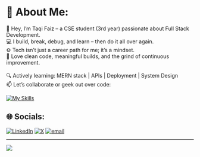 # 💫 About Me:
👋 Hey, I’m Taqi Faiz – a CSE student (3rd year) passionate about Full Stack Development.<br>💻 I build, break, debug, and learn – then do it all over again.<br>⚙️ Tech isn’t just a career path for me; it’s a mindset.<br>🚀 Love clean code, meaningful builds, and the grind of continuous improvement.<br><br>🔍 Actively learning: MERN stack | APIs | Deployment | System Design<br>📫 Let’s collaborate or geek out over code:<br>

[![My Skills](https://skillicons.dev/icons?i=js,html,css,react,tailwind,python,java,gcp,git,linux,nextjs,redhat)](https://skillicons.dev)

## 🌐 Socials:
[![LinkedIn](https://img.shields.io/badge/LinkedIn-%230077B5.svg?logo=linkedin&logoColor=white)](https://linkedin.com/in/https://www.linkedin.com/in/taqiyy-faiz/) [![X](https://img.shields.io/badge/X-black.svg?logo=X&logoColor=white)](https://x.com/https://x.com/taqi_faiz_dev) [![email](https://img.shields.io/badge/Email-D14836?logo=gmail&logoColor=white)](mailto:taqiyyfaiz@gmail.com) 


---
[![](https://visitcount.itsvg.in/api?id=Taqiyyfaiz&icon=5&color=0)](https://visitcount.itsvg.in)
